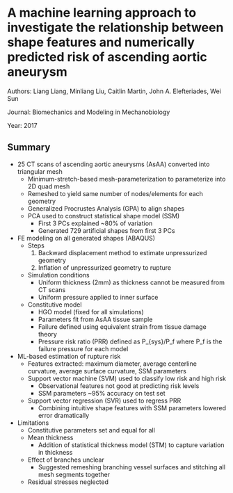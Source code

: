 # A machine learning approach to investigate the relationship between shape features and numerically predicted risk of ascending aortic aneurysm
Authors: Liang Liang, Minliang Liu, Caitlin Martin, John A. Elefteriades, Wei Sun

Journal: Biomechanics and Modeling in Mechanobiology

Year: 2017

## Summary
* 25 CT scans of ascending aortic aneurysms (AsAA) converted into triangular mesh
  * Minimum-stretch-based mesh-parameterization to parameterize into 2D quad mesh
  * Remeshed to yield same number of nodes/elements for each geometry
  * Generalized Procrustes Analysis (GPA) to align shapes
  * PCA used to construct statistical shape model (SSM)
    * First 3 PCs explained ~80% of variation
    * Generated 729 artificial shapes from first 3 PCs
* FE modeling on all generated shapes (ABAQUS)
  * Steps
    1. Backward displacement method to estimate unpressurized geometry
    2. Inflation of unpressurized geometry to rupture
  * Simulation conditions
    * Uniform thickness (2mm) as thickness cannot be measured from CT scans
    * Uniform pressure applied to inner surface
  * Constitutive model
    * HGO model (fixed for all simulations)
    * Parameters fit from AsAA tissue sample
    * Failure defined using equivalent strain from tissue damage theory
    * Pressure risk ratio (PRR) defined as P_{sys}/P_f where P_f is the failure pressure for each model
* ML-based estimation of rupture risk
  * Features extracted: maximum diameter, average centerline curvature, average surface curvature, SSM parameters
  * Support vector machine (SVM) used to classify low risk and high risk
    * Observational features not good at predicting risk levels
    * SSM parameters ~95% accuracy on test set
  * Support vector regression (SVR) used to regress PRR
    * Combining intuitive shape features with SSM parameters lowered error dramatically
* Limitations
  * Constitutive parameters set and equal for all
  * Mean thickness
    * Addition of statistical thickness model (STM) to capture variation in thickness
  * Effect of branches unclear
    * Suggested remeshing branching vessel surfaces and stitching all mesh segments together
  * Residual stresses neglected
